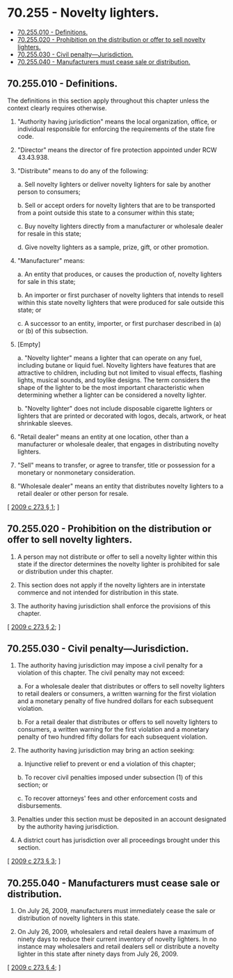 # 70.255 - Novelty lighters.
* [70.255.010 - Definitions.](#70255010---definitions)
* [70.255.020 - Prohibition on the distribution or offer to sell novelty lighters.](#70255020---prohibition-on-the-distribution-or-offer-to-sell-novelty-lighters)
* [70.255.030 - Civil penalty—Jurisdiction.](#70255030---civil-penaltyjurisdiction)
* [70.255.040 - Manufacturers must cease sale or distribution.](#70255040---manufacturers-must-cease-sale-or-distribution)
## 70.255.010 - Definitions.
The definitions in this section apply throughout this chapter unless the context clearly requires otherwise.

1. "Authority having jurisdiction" means the local organization, office, or individual responsible for enforcing the requirements of the state fire code.

2. "Director" means the director of fire protection appointed under RCW 43.43.938.

3. "Distribute" means to do any of the following:

   a. Sell novelty lighters or deliver novelty lighters for sale by another person to consumers;

   b. Sell or accept orders for novelty lighters that are to be transported from a point outside this state to a consumer within this state;

   c. Buy novelty lighters directly from a manufacturer or wholesale dealer for resale in this state;

   d. Give novelty lighters as a sample, prize, gift, or other promotion.

4. "Manufacturer" means:

   a. An entity that produces, or causes the production of, novelty lighters for sale in this state;

   b. An importer or first purchaser of novelty lighters that intends to resell within this state novelty lighters that were produced for sale outside this state; or

   c. A successor to an entity, importer, or first purchaser described in (a) or (b) of this subsection.

5. [Empty]

   a. "Novelty lighter" means a lighter that can operate on any fuel, including butane or liquid fuel. Novelty lighters have features that are attractive to children, including but not limited to visual effects, flashing lights, musical sounds, and toylike designs. The term considers the shape of the lighter to be the most important characteristic when determining whether a lighter can be considered a novelty lighter.

   b. "Novelty lighter" does not include disposable cigarette lighters or lighters that are printed or decorated with logos, decals, artwork, or heat shrinkable sleeves.

6. "Retail dealer" means an entity at one location, other than a manufacturer or wholesale dealer, that engages in distributing novelty lighters.

7. "Sell" means to transfer, or agree to transfer, title or possession for a monetary or nonmonetary consideration.

8. "Wholesale dealer" means an entity that distributes novelty lighters to a retail dealer or other person for resale.

\[ [2009 c 273 § 1](https://lawfilesext.leg.wa.gov/biennium/2009-10/Pdf/Bills/Session%20Laws/Senate/5011-S.SL.pdf?cite=2009%20c%20273%20§%201); \]

## 70.255.020 - Prohibition on the distribution or offer to sell novelty lighters.
1. A person may not distribute or offer to sell a novelty lighter within this state if the director determines the novelty lighter is prohibited for sale or distribution under this chapter.

2. This section does not apply if the novelty lighters are in interstate commerce and not intended for distribution in this state.

3. The authority having jurisdiction shall enforce the provisions of this chapter.

\[ [2009 c 273 § 2](https://lawfilesext.leg.wa.gov/biennium/2009-10/Pdf/Bills/Session%20Laws/Senate/5011-S.SL.pdf?cite=2009%20c%20273%20§%202); \]

## 70.255.030 - Civil penalty—Jurisdiction.
1. The authority having jurisdiction may impose a civil penalty for a violation of this chapter. The civil penalty may not exceed:

   a. For a wholesale dealer that distributes or offers to sell novelty lighters to retail dealers or consumers, a written warning for the first violation and a monetary penalty of five hundred dollars for each subsequent violation.

   b. For a retail dealer that distributes or offers to sell novelty lighters to consumers, a written warning for the first violation and a monetary penalty of two hundred fifty dollars for each subsequent violation.

2. The authority having jurisdiction may bring an action seeking:

   a. Injunctive relief to prevent or end a violation of this chapter;

   b. To recover civil penalties imposed under subsection (1) of this section; or

   c. To recover attorneys' fees and other enforcement costs and disbursements.

3. Penalties under this section must be deposited in an account designated by the authority having jurisdiction.

4. A district court has jurisdiction over all proceedings brought under this section.

\[ [2009 c 273 § 3](https://lawfilesext.leg.wa.gov/biennium/2009-10/Pdf/Bills/Session%20Laws/Senate/5011-S.SL.pdf?cite=2009%20c%20273%20§%203); \]

## 70.255.040 - Manufacturers must cease sale or distribution.
1. On July 26, 2009, manufacturers must immediately cease the sale or distribution of novelty lighters in this state.

2. On July 26, 2009, wholesalers and retail dealers have a maximum of ninety days to reduce their current inventory of novelty lighters. In no instance may wholesalers and retail dealers sell or distribute a novelty lighter in this state after ninety days from July 26, 2009.

\[ [2009 c 273 § 4](https://lawfilesext.leg.wa.gov/biennium/2009-10/Pdf/Bills/Session%20Laws/Senate/5011-S.SL.pdf?cite=2009%20c%20273%20§%204); \]

